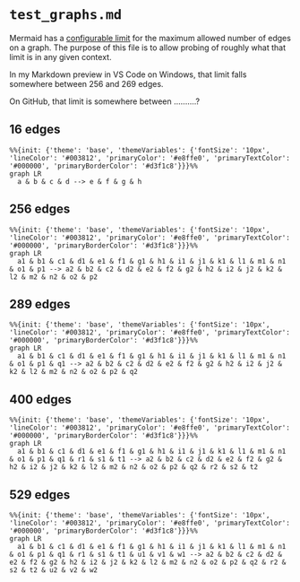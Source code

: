 # `test_graphs.md`

Mermaid has a [configurable limit] for the maximum allowed number of edges on a
graph. The purpose of this file is to allow probing of roughly what that limit
is in any given context.

In my Markdown preview in VS Code on Windows, that limit falls somewhere between
256 and 269 edges.

On GitHub, that limit is somewhere between ..........?

## 16 edges

```mermaid
%%{init: {'theme': 'base', 'themeVariables': {'fontSize': '10px', 'lineColor': '#003812', 'primaryColor': '#e8ffe0', 'primaryTextColor': '#000000', 'primaryBorderColor': '#d3f1c8'}}}%%
graph LR
  a & b & c & d --> e & f & g & h

```

## 256 edges

```mermaid
%%{init: {'theme': 'base', 'themeVariables': {'fontSize': '10px', 'lineColor': '#003812', 'primaryColor': '#e8ffe0', 'primaryTextColor': '#000000', 'primaryBorderColor': '#d3f1c8'}}}%%
graph LR
  a1 & b1 & c1 & d1 & e1 & f1 & g1 & h1 & i1 & j1 & k1 & l1 & m1 & n1 & o1 & p1 --> a2 & b2 & c2 & d2 & e2 & f2 & g2 & h2 & i2 & j2 & k2 & l2 & m2 & n2 & o2 & p2

```

## 289 edges

```mermaid
%%{init: {'theme': 'base', 'themeVariables': {'fontSize': '10px', 'lineColor': '#003812', 'primaryColor': '#e8ffe0', 'primaryTextColor': '#000000', 'primaryBorderColor': '#d3f1c8'}}}%%
graph LR
  a1 & b1 & c1 & d1 & e1 & f1 & g1 & h1 & i1 & j1 & k1 & l1 & m1 & n1 & o1 & p1 & q1 --> a2 & b2 & c2 & d2 & e2 & f2 & g2 & h2 & i2 & j2 & k2 & l2 & m2 & n2 & o2 & p2 & q2

```

## 400 edges

```mermaid
%%{init: {'theme': 'base', 'themeVariables': {'fontSize': '10px', 'lineColor': '#003812', 'primaryColor': '#e8ffe0', 'primaryTextColor': '#000000', 'primaryBorderColor': '#d3f1c8'}}}%%
graph LR
  a1 & b1 & c1 & d1 & e1 & f1 & g1 & h1 & i1 & j1 & k1 & l1 & m1 & n1 & o1 & p1 & q1 & r1 & s1 & t1 --> a2 & b2 & c2 & d2 & e2 & f2 & g2 & h2 & i2 & j2 & k2 & l2 & m2 & n2 & o2 & p2 & q2 & r2 & s2 & t2

```

## 529 edges

```mermaid
%%{init: {'theme': 'base', 'themeVariables': {'fontSize': '10px', 'lineColor': '#003812', 'primaryColor': '#e8ffe0', 'primaryTextColor': '#000000', 'primaryBorderColor': '#d3f1c8'}}}%%
graph LR
  a1 & b1 & c1 & d1 & e1 & f1 & g1 & h1 & i1 & j1 & k1 & l1 & m1 & n1 & o1 & p1 & q1 & r1 & s1 & t1 & u1 & v1 & w1 --> a2 & b2 & c2 & d2 & e2 & f2 & g2 & h2 & i2 & j2 & k2 & l2 & m2 & n2 & o2 & p2 & q2 & r2 & s2 & t2 & u2 & v2 & w2

```

[configurable limit]: https://github.com/mermaid-js/mermaid/pull/5086
